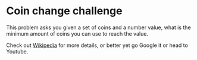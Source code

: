 # Coin change challenge

This problem asks you given a set of coins and a number value, what is the minimum amount of coins you can use to reach the value.

Check out [Wikipedia](https://en.wikipedia.org/wiki/Change-making_problem) for more details, or better yet go Google it or head to Youtube.
